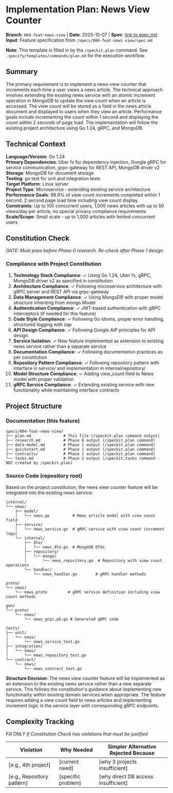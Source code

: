 # Implementation Plan: News View Counter

**Branch**: `004-feat-news-view` | **Date**: 2025-10-07 | **Spec**: [link to spec.md](spec.md)
**Input**: Feature specification from `/specs/004-feat-news-view/spec.md`

**Note**: This template is filled in by the `/speckit.plan` command. See `.specify/templates/commands/plan.md` for the execution workflow.

## Summary

The primary requirement is to implement a news view counter that increments each time a user views a news article. The technical approach involves extending the existing news service with an atomic increment operation in MongoDB to update the view count when an article is accessed. The view count will be stored as a field in the news article document and displayed to users when they view an article. Performance goals include incrementing the count within 1 second and displaying the count within 2 seconds of page load. The implementation will follow the existing project architecture using Go 1.24, gRPC, and MongoDB.

## Technical Context

**Language/Version**: Go 1.24  
**Primary Dependencies**: Uber fx for dependency injection, Google gRPC for service communication, grpc-gateway for REST API, MongoDB driver v2  
**Storage**: MongoDB for document storage  
**Testing**: go test for unit and integration tests  
**Target Platform**: Linux server  
**Project Type**: Microservice - extending existing service architecture  
**Performance Goals**: 99.9% of view count increments completed within 1 second, 2 second page load time including view count display  
**Constraints**: Up to 100 concurrent users, 1,000 news articles with up to 50 views/day per article, no special privacy compliance requirements  
**Scale/Scope**: Small scale - up to 1,000 articles with limited concurrent users

## Constitution Check

*GATE: Must pass before Phase 0 research. Re-check after Phase 1 design.*

### Compliance with Project Constitution

1. **Technology Stack Compliance**: ✓ Using Go 1.24, Uber fx, gRPC, MongoDB driver v2 as specified in constitution
2. **Architecture Compliance**: ✓ Following microservice architecture with gRPC server and REST API via grpc-gateway
3. **Data Management Compliance**: ✓ Using MongoDB with proper model structure inheriting from mongo.Model
4. **Authentication Compliance**: ✓ JWT-based authentication with gRPC interceptors (if needed for this feature)
5. **Code Style Compliance**: ✓ Following Go idioms, proper error handling, structured logging with zap
6. **API Design Compliance**: ✓ Following Google AIP principles for API design
7. **Service Isolation**: ✓ New feature implemented as extension to existing news service rather than a separate service
8. **Documentation Compliance**: ✓ Following documentation practices as per constitution
9. **Repository Pattern Compliance**: ✓ Following repository pattern with interface in service/ and implementation in internal/repository/
10. **Model Structure Compliance**: ✓ Adding view_count field to News model with proper validation
11. **gRPC Service Compliance**: ✓ Extending existing service with new functionality while maintaining interface contracts

## Project Structure

### Documentation (this feature)

```
specs/004-feat-news-view/
├── plan.md              # This file (/speckit.plan command output)
├── research.md          # Phase 0 output (/speckit.plan command)
├── data-model.md        # Phase 1 output (/speckit.plan command)
├── quickstart.md        # Phase 1 output (/speckit.plan command)
├── contracts/           # Phase 1 output (/speckit.plan command)
└── tasks.md             # Phase 2 output (/speckit.tasks command - NOT created by /speckit.plan)
```

### Source Code (repository root)

Based on the project constitution, the news view counter feature will be integrated into the existing news service:

```
internal/
└── news/
    ├── model/
    │   └── news.go          # News article model with view count field
    ├── service/
    │   └── news_service.go  # gRPC service with view count increment logic
    └── internal/
        ├── dto/
        │   └── news_dto.go  # MongoDB DTOs
        ├── repository/
        │   └── mongo/
        │       └── news_repository.go  # Repository with view count operations
        └── handler/
            └── news_handler.go        # gRPC handler methods

proto/
└── news/
    └── news.proto         # gRPC service definition including view count methods

gen/
└── proto/
    └── news/
        └── news_grpc.pb.go # Generated gRPC code

tests/
├── unit/
│   └── news/
│       └── news_service_test.go
├── integration/
│   └── news/
│       └── news_repository_test.go
└── contract/
    └── news/
        └── news_contract_test.go
```

**Structure Decision**: The news view counter feature will be implemented as an extension to the existing news service rather than a new separate service. This follows the constitution's guidance about implementing new functionality within existing domain services when appropriate. The feature requires adding a view count field to news articles and implementing increment logic in the service layer with corresponding gRPC endpoints.

## Complexity Tracking

*Fill ONLY if Constitution Check has violations that must be justified*

| Violation | Why Needed | Simpler Alternative Rejected Because |
|-----------|------------|-------------------------------------|
| [e.g., 4th project] | [current need] | [why 3 projects insufficient] |
| [e.g., Repository pattern] | [specific problem] | [why direct DB access insufficient] |
